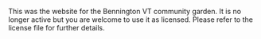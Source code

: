 This was the website for the Bennington VT community garden. It is no longer active but you are welcome to use it as licensed. Please refer to the license file for further details.
